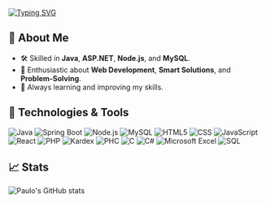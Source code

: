 [![Typing SVG](https://readme-typing-svg.herokuapp.com/?color=00bfbf&size=35&center=true&vCenter=true&width=1000&lines=👋+Hi,+I’m+Paulo+Abreu!;💻+I'm+Software+Engineer;📚+I’m+Master’s+Student+in+Software+Engineering+at+ISEP;Welcome!+:%29)](https://git.io/typing-svg)


## 🌟 About Me
- 🛠 Skilled in **Java**, **ASP.NET**, **Node.js**, and **MySQL**.  
- 🧩 Enthusiastic about **Web Development**, **Smart Solutions**, and **Problem-Solving**.  
- 📖 Always learning and improving my skills.  

## 🔧 Technologies & Tools
![Java](https://img.shields.io/badge/Java-ED8B00?style=for-the-badge&logo=java&logoColor=white)
![Spring Boot](https://img.shields.io/badge/Spring%20Boot-6DB33F?style=for-the-badge&logo=springboot&logoColor=white)
![Node.js](https://img.shields.io/badge/Node.js-43853D?style=for-the-badge&logo=node.js&logoColor=white)
![MySQL](https://img.shields.io/badge/MySQL-4479A1?style=for-the-badge&logo=mysql&logoColor=white)
![HTML5](https://img.shields.io/badge/HTML5-E34F26?style=for-the-badge&logo=html5&logoColor=white)
![CSS](https://img.shields.io/badge/CSS-1572B6?style=for-the-badge&logo=css3&logoColor=white)
![JavaScript](https://img.shields.io/badge/JavaScript-F7DF1E?style=for-the-badge&logo=javascript&logoColor=black)
![React](https://img.shields.io/badge/React-61DAFB?style=for-the-badge&logo=react&logoColor=black)
![PHP](https://img.shields.io/badge/PHP-777BB4?style=for-the-badge&logo=php&logoColor=white)
![Kardex](https://img.shields.io/badge/Kardex-009688?style=for-the-badge)
![PHC](https://img.shields.io/badge/PHC-003366?style=for-the-badge&logo=none)
![C](https://img.shields.io/badge/C-00599C?style=for-the-badge&logo=c&logoColor=white)
![C#](https://img.shields.io/badge/C%23-239120?style=for-the-badge&logo=csharp&logoColor=white)
![Microsoft Excel](https://img.shields.io/badge/Microsoft%20Excel-217346?style=for-the-badge&logo=microsoftexcel&logoColor=white)
![SQL](https://img.shields.io/badge/SQL-CC2927?style=for-the-badge&logo=microsoftsqlserver&logoColor=white)

## 📈 Stats
![Paulo's GitHub stats](https://github-readme-stats.vercel.app/api?username=PauloAbreu&show_icons=true&theme=dark)
